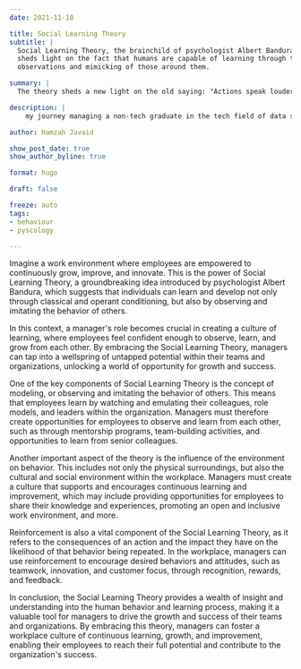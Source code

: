 ```yaml
---
date: 2021-11-10

title: Social Learning Theory
subtitle: |
  Social Learning Theory, the brainchild of psychologist Albert Bandura, 
  sheds light on the fact that humans are capable of learning through the 
  observations and mimicking of those around them. 

summary: |
  The theory sheds a new light on the old saying: "Actions speak louder than words."

description: |
    my journey managing a non-tech graduate in the tech field of data science.

author: Hamzah Javaid

show_post_date: true
show_author_byline: true

format: hugo

draft: false

freeze: auto
tags:
- behaviour
- pyscology

---
```


Imagine a work environment where employees are empowered to continuously grow, improve, and innovate.
This is the power of Social Learning Theory, a groundbreaking idea introduced by psychologist Albert Bandura, 
which suggests that individuals can learn and develop not only through classical and operant conditioning, 
but also by observing and imitating the behavior of others.

In this context, a manager's role becomes crucial in creating a culture of learning, where employees feel confident enough to observe,
learn, and grow from each other. By embracing the Social Learning Theory, managers can tap into a wellspring of untapped potential within
their teams and organizations, unlocking a world of opportunity for growth and success.

One of the key components of Social Learning Theory is the concept of modeling, or observing and imitating the behavior of others.
This means that employees learn by watching and emulating their colleagues, role models, and leaders within the organization. 
Managers must therefore create opportunities for employees to observe and learn from each other, such as through mentorship programs,
team-building activities, and opportunities to learn from senior colleagues.

Another important aspect of the theory is the influence of the environment on behavior. 
This includes not only the physical surroundings, but also the cultural and social environment within the workplace. 
Managers must create a culture that supports and encourages continuous learning and improvement, which may include providing opportunities
for employees to share their knowledge and experiences, promoting an open and inclusive work environment, and more.

Reinforcement is also a vital component of the Social Learning Theory, as it refers to the consequences of an action and the impact they 
have on the likelihood of that behavior being repeated. In the workplace, managers can use reinforcement to encourage desired behaviors and attitudes,
such as teamwork, innovation, and customer focus, through recognition, rewards, and feedback.

In conclusion, the Social Learning Theory provides a wealth of insight and understanding into the human behavior and learning process, 
making it a valuable tool for managers to drive the growth and success of their teams and organizations. 
By embracing this theory, managers can foster a workplace culture of continuous learning, growth, and improvement, 
enabling their employees to reach their full potential and contribute to the organization's success.

